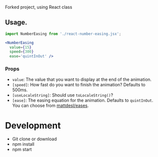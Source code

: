 Forked project, using React class

## Usage.

```jsx
import NumberEasing from './react-number-easing.jsx';

<NumberEasing
  value={15}
  speed={300}
  ease='quintInOut' />
```

### Props

* `value`: The value that you want to display at the end of the animation.
* `[speed]`: How fast do you want to finish the animation? Defaults to 500ms.
* `[useLocaleString]`: Should use `toLocaleString()`?
* `[ease]`: The easing equation for the animation. Defaults to `quintInOut`. You can choose from [mattdesl/eases](https://github.com/mattdesl/eases/blob/master/index.js).

# Development

* Git clone or download
* npm install
* npm start
